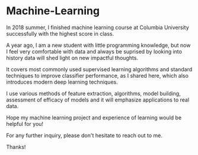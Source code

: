 # Machine-Learning

In 2018 summer, I finished machine learning course at Columbia University successfully with the highest score in class. 

A year ago, I am a new student with little programming knowledge, but now I feel very comfortable with data and always be
suprised by looking into history data will shed light on new impactful thoughts.

It covers most commonly used supervised learning algorithms and standard techniques to improve classifier performance, as I shared here, which also introduces modern deep learning techniques. 

I use various methods of feature extraction, algorithms, model building, assessment of efficacy of models and it will emphasize applications to real data.

Hope my machine learning project and experience of learning would be helpful for you! 

For any further inquiry, please don't hesitate to reach out to me. 

Thanks!
